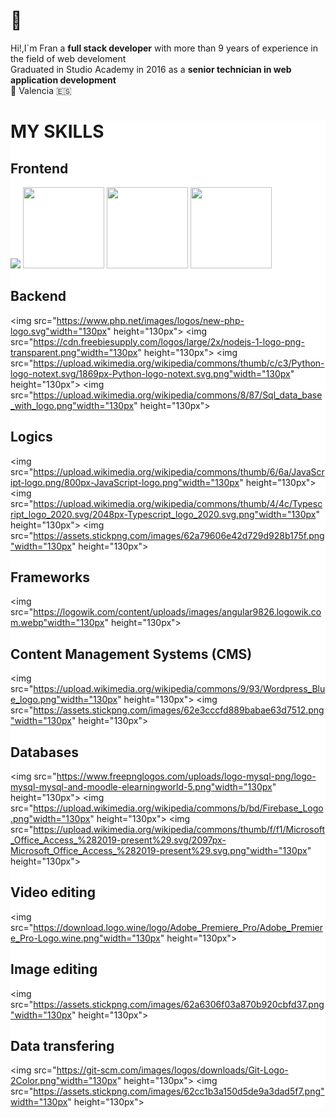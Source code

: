 # 👋
Hi!,I´m Fran a <b>full stack developer</b> with more than 9 years of experience in the field of web develoment
</br>
Graduated in Studio Academy in 2016 as a <b>senior technician in web application development</b>
</br>
📌 Valencia 🇪🇸


<div id="skills" style="background-color:white">

# MY SKILLS

## Frontend
<img src="https://assets.stickpng.com/images/5847f5bdcef1014c0b5e489c.png">
<img src="https://cdn.freebiesupply.com/logos/large/2x/css3-logo-png-transparent.png" width="130px" height="130px">
<img src="https://upload.wikimedia.org/wikipedia/commons/thumb/b/b2/Bootstrap_logo.svg/1280px-Bootstrap_logo.svg.png"width="130px" height="130px">
<img src="https://cdn.freebiesupply.com/logos/large/2x/node-sass-logo-svg-vector.svg"width="130px" height="130px">

## Backend
<img src="https://www.php.net/images/logos/new-php-logo.svg"width="130px" height="130px">
<img src="https://cdn.freebiesupply.com/logos/large/2x/nodejs-1-logo-png-transparent.png"width="130px" height="130px">
<img src="https://upload.wikimedia.org/wikipedia/commons/thumb/c/c3/Python-logo-notext.svg/1869px-Python-logo-notext.svg.png"width="130px" height="130px">
<img src="https://upload.wikimedia.org/wikipedia/commons/8/87/Sql_data_base_with_logo.png"width="130px" height="130px">


## Logics
<img src="https://upload.wikimedia.org/wikipedia/commons/thumb/6/6a/JavaScript-logo.png/800px-JavaScript-logo.png"width="130px" height="130px">
<img src="https://upload.wikimedia.org/wikipedia/commons/thumb/4/4c/Typescript_logo_2020.svg/2048px-Typescript_logo_2020.svg.png"width="130px" height="130px">
<img src="https://assets.stickpng.com/images/62a79606e42d729d928b175f.png"width="130px" height="130px">


## Frameworks

<img src="https://logowik.com/content/uploads/images/angular9826.logowik.com.webp"width="130px" height="130px">


## Content Management Systems (CMS)

<img src="https://upload.wikimedia.org/wikipedia/commons/9/93/Wordpress_Blue_logo.png"width="130px" height="130px">
<img src="https://assets.stickpng.com/images/62e3cccfd889babae63d7512.png"width="130px" height="130px">


## Databases

<img src="https://www.freepnglogos.com/uploads/logo-mysql-png/logo-mysql-mysql-and-moodle-elearningworld-5.png"width="130px" height="130px">
<img src="https://upload.wikimedia.org/wikipedia/commons/b/bd/Firebase_Logo.png"width="130px" height="130px">
<img src="https://upload.wikimedia.org/wikipedia/commons/thumb/f/f1/Microsoft_Office_Access_%282019-present%29.svg/2097px-Microsoft_Office_Access_%282019-present%29.svg.png"width="130px" height="130px">

## Video editing

<img src="https://download.logo.wine/logo/Adobe_Premiere_Pro/Adobe_Premiere_Pro-Logo.wine.png"width="130px" height="130px">

## Image editing

<img src="https://assets.stickpng.com/images/62a6306f03a870b920cbfd37.png"width="130px" height="130px">

## Data transfering

<img src="https://git-scm.com/images/logos/downloads/Git-Logo-2Color.png"width="130px" height="130px">
<img src="https://assets.stickpng.com/images/62cc1b3a150d5de9a3dad5f7.png"width="130px" height="130px">



</div>


